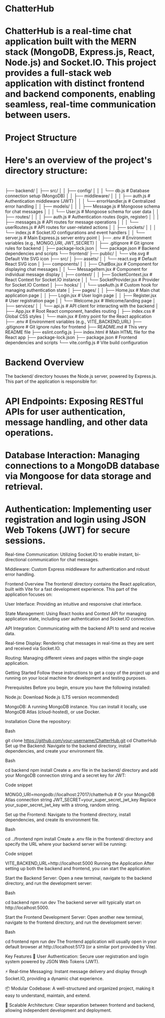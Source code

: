 # ChatterHub

# ChatterHub is a real-time chat application built with the MERN stack (MongoDB, Express.js, React, Node.js) and Socket.IO. This project provides a full-stack web application with distinct frontend and backend components, enabling seamless, real-time communication between users.

# Project Structure
# Here's an overview of the project's directory structure:
#
├── backend/
│   ├── src/
│   │   ├── config/
│   │   │   └── db.js                 # Database connection setup (MongoDB)
│   │   ├── middleware/
│   │   │   ├── auth.js             # Authentication middleware (JWT)
│   │   │   └── errorHandler.js     # Centralized error handling
│   │   ├── models/
│   │   │   ├── Message.js          # Mongoose schema for chat messages
│   │   │   └── User.js             # Mongoose schema for user data
│   │   ├── routes/
│   │   │   ├── auth.js             # Authentication routes (login, register)
│   │   │   ├── messages.js         # API routes for message operations
│   │   │   └── userRoutes.js       # API routes for user-related actions
│   │   ├── sockets/
│   │   │   └── index.js            # Socket.IO configurations and event handlers
│   │   └── server.js               # Main Express.js server entry point
│   ├── .env                        # Environment variables (e.g., MONGO_URI, JWT_SECRET)
│   ├── .gitignore                  # Git ignore rules for backend
│   ├── package-lock.json
│   └── package.json                # Backend dependencies and scripts
└── frontend/
    ├── public/
    │   └── vite.svg                # Default Vite SVG icon
    ├── src/
    │   ├── assets/
    │   │   └── react.svg           # Default React SVG icon
    │   ├── components/
    │   │   ├── ChatBox.jsx         # Component for displaying chat messages
    │   │   └── MessageItem.jsx     # Component for individual message display
    │   ├── context/
    │   │   ├── SocketContext.jsx   # React Context for Socket.IO instance
    │   │   └── SocketProvider.jsx  # Provider for Socket.IO Context
    │   ├── hooks/
    │   │   └── useAuth.js          # Custom hook for managing authentication state
    │   ├── pages/
    │   │   ├── Home.jsx            # Main chat application page
    │   │   ├── Login.jsx           # User login page
    │   │   ├── Register.jsx        # User registration page
    │   │   └── Welcome.jsx         # Welcome/landing page
    │   ├── services/
    │   │   └── api.js              # API client for interacting with the backend
    │   ├── App.jsx                 # Root React component, handles routing
    │   ├── index.css               # Global CSS styles
    │   └── main.jsx                # Entry point for the React application
    ├── .env                        # Environment variables (e.g., VITE_BACKEND_URL)
    ├── .gitignore                  # Git ignore rules for frontend
    ├── README.md                   # This very README file
    ├── eslint.config.js
    ├── index.html                  # Main HTML file for the React app
    ├── package-lock.json
    ├── package.json                # Frontend dependencies and scripts
    └── vite.config.js              # Vite build configuration

# Backend Overview
The backend/ directory houses the Node.js server, powered by Express.js. This part of the application is responsible for:

# API Endpoints: Exposing RESTful APIs for user authentication, message handling, and other data operations.

# Database Interaction: Managing connections to a MongoDB database via Mongoose for data storage and retrieval.

# Authentication: Implementing user registration and login using JSON Web Tokens (JWT) for secure sessions.

Real-time Communication: Utilizing Socket.IO to enable instant, bi-directional communication for chat messages.

Middleware: Custom Express middleware for authentication and robust error handling.

Frontend Overview
The frontend/ directory contains the React application, built with Vite for a fast development experience. This part of the application focuses on:

User Interface: Providing an intuitive and responsive chat interface.

State Management: Using React hooks and Context API for managing application state, including user authentication and Socket.IO connection.

API Integration: Communicating with the backend API to send and receive data.

Real-time Display: Rendering chat messages in real-time as they are sent and received via Socket.IO.

Routing: Managing different views and pages within the single-page application.

Getting Started
Follow these instructions to get a copy of the project up and running on your local machine for development and testing purposes.

Prerequisites
Before you begin, ensure you have the following installed:

Node.js: Download Node.js (LTS version recommended)

MongoDB: A running MongoDB instance. You can install it locally, use MongoDB Atlas (cloud-hosted), or use Docker.

Installation
Clone the repository:

Bash

git clone https://github.com/your-username/ChatterHub.git
cd ChatterHub
Set up the Backend:
Navigate to the backend directory, install dependencies, and create your environment file.

Bash

cd backend
npm install
Create a .env file in the backend/ directory and add your MongoDB connection string and a secret key for JWT:

Code snippet

MONGO_URI=mongodb://localhost:27017/chatterhub # Or your MongoDB Atlas connection string
JWT_SECRET=your_super_secret_jwt_key
Replace your_super_secret_jwt_key with a strong, random string.

Set up the Frontend:
Navigate to the frontend directory, install dependencies, and create its environment file.

Bash

cd ../frontend
npm install
Create a .env file in the frontend/ directory and specify the URL where your backend server will be running:

Code snippet

VITE_BACKEND_URL=http://localhost:5000
Running the Application
After setting up both the backend and frontend, you can start the application:

Start the Backend Server:
Open a new terminal, navigate to the backend directory, and run the development server:

Bash

cd backend
npm run dev
The backend server will typically start on http://localhost:5000.

Start the Frontend Development Server:
Open another new terminal, navigate to the frontend directory, and run the development server:

Bash

cd frontend
npm run dev
The frontend application will usually open in your default browser at http://localhost:5173 (or a similar port provided by Vite).

Key Features
🔐 User Authentication: Secure user registration and login system powered by JSON Web Tokens (JWT).

⚡ Real-time Messaging: Instant message delivery and display through Socket.IO, providing a dynamic chat experience.

📦 Modular Codebase: A well-structured and organized project, making it easy to understand, maintain, and extend.

🚀 Scalable Architecture: Clear separation between frontend and backend, allowing independent development and deployment.